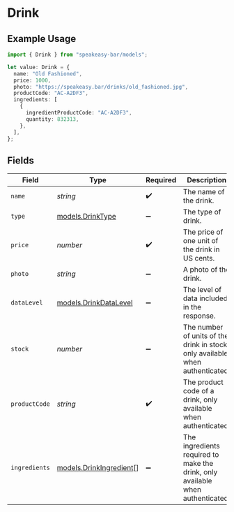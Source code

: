 # Drink

## Example Usage

```typescript
import { Drink } from "speakeasy-bar/models";

let value: Drink = {
  name: "Old Fashioned",
  price: 1000,
  photo: "https://speakeasy.bar/drinks/old_fashioned.jpg",
  productCode: "AC-A2DF3",
  ingredients: [
    {
      ingredientProductCode: "AC-A2DF3",
      quantity: 832313,
    },
  ],
};
```

## Fields

| Field                                                                          | Type                                                                           | Required                                                                       | Description                                                                    | Example                                                                        |
| ------------------------------------------------------------------------------ | ------------------------------------------------------------------------------ | ------------------------------------------------------------------------------ | ------------------------------------------------------------------------------ | ------------------------------------------------------------------------------ |
| `name`                                                                         | *string*                                                                       | :heavy_check_mark:                                                             | The name of the drink.                                                         | Old Fashioned                                                                  |
| `type`                                                                         | [models.DrinkType](../models/drinktype.md)                                     | :heavy_minus_sign:                                                             | The type of drink.                                                             |                                                                                |
| `price`                                                                        | *number*                                                                       | :heavy_check_mark:                                                             | The price of one unit of the drink in US cents.                                | 1000                                                                           |
| `photo`                                                                        | *string*                                                                       | :heavy_minus_sign:                                                             | A photo of the drink.                                                          | https://speakeasy.bar/drinks/old_fashioned.jpg                                 |
| `dataLevel`                                                                    | [models.DrinkDataLevel](../models/drinkdatalevel.md)                           | :heavy_minus_sign:                                                             | The level of data included in the response.                                    |                                                                                |
| `stock`                                                                        | *number*                                                                       | :heavy_minus_sign:                                                             | The number of units of the drink in stock, only available when authenticated.  |                                                                                |
| `productCode`                                                                  | *string*                                                                       | :heavy_check_mark:                                                             | The product code of a drink, only available when authenticated.                | AC-A2DF3                                                                       |
| `ingredients`                                                                  | [models.DrinkIngredient](../models/drinkingredient.md)[]                       | :heavy_minus_sign:                                                             | The ingredients required to make the drink, only available when authenticated. |                                                                                |